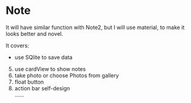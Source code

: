

# Note

It will have similar function with Note2, but I will use material, to make it looks better and novel.

It covers:  
+ use SQlite to save data  
5. use cardView to show notes  
6. take photo or choose Photos from gallery  
9. float button  
9. action bar self-design  
......
